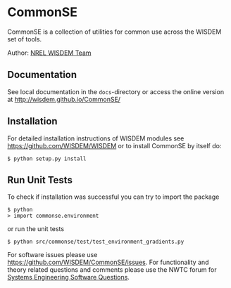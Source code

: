 # CommonSE

CommonSE is a collection of utilities for common use across the WISDEM set of tools.

Author: [NREL WISDEM Team](mailto:systems.engineering@nrel.gov) 

## Documentation

See local documentation in the `docs`-directory or access the online version at <http://wisdem.github.io/CommonSE/>

## Installation

For detailed installation instructions of WISDEM modules see <https://github.com/WISDEM/WISDEM> or to install CommonSE by itself do:

    $ python setup.py install

## Run Unit Tests

To check if installation was successful you can try to import the package

    $ python
    > import commonse.environment 

or run the unit tests 

    $ python src/commonse/test/test_environment_gradients.py


For software issues please use <https://github.com/WISDEM/CommonSE/issues>.  For functionality and theory related questions and comments please use the NWTC forum for [Systems Engineering Software Questions](https://wind.nrel.gov/forum/wind/viewtopic.php?f=34&t=1002).

